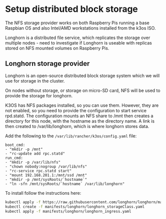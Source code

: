 # Setup distributed block storage

The NFS storage provider works on both Raspberry Pis running a base Raspbian OS and also Intel/AMD workstations installed from the k3os ISO.

Longhorn is a distributed file service, which replicates the storage over multiple nodes - need to investigate if Longhorn is useable with replicas stored on NFS mounted volumes on Raspberry Pis.

## Longhorn storage provider

Longhorn is an open-source distributed block storage system which we will use for storage in the cluster.

On nodes without storage, or storage on micro-SD card, NFS will be used to provide the storage for longhorn.  

K3OS has NFS packages installed, so you can use them.  However, they are not enabled, so you need to provide the configuration to start service rpd.statd.  The configuration mounts an NFS share to /mnt then creates a directory for this node, with the hostname as the directory name.  A link is then created to /var/lib/longhorn, which is where longhorn stores data.

Add the following to the ```/var/lib/rancher/k3os/config.yaml``` file:

```text
boot_cmd:
- "mkdir -p /mnt"
- "rc-update add rpc.statd"
run_cmd:
- "mkdir -p /var/lib/nfs"
- "chown nobody:nogroup /var/lib/nfs"
- "rc-service rpc.statd start"
- "mount 192.168.201.1:/mnt/ssd /mnt"
- "mkdir -p /mnt/sysRoots/`hostname`"
- "ln -sfn /mnt/sysRoots/`hostname` /var/lib/longhorn"
```

To install follow the instructions here:

``` bash
kubectl apply -f https://raw.githubusercontent.com/longhorn/longhorn/master/deploy/longhorn.yaml
kubectl create -f manifests/longhorn/longhorn_storageClass.yaml
kubectl apply -f manifests/longhorn/longhorn_ingress.yaml
```
